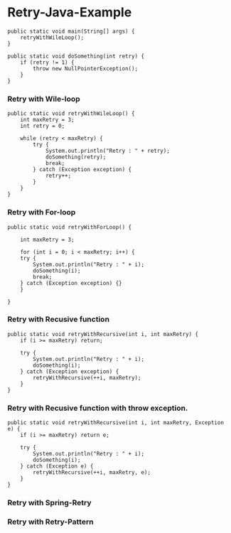 # Retry-Java-Example

    public static void main(String[] args) {
        retryWithWileLoop();
    }
	
    public static void doSomething(int retry) {
        if (retry != 1) {
            throw new NullPointerException();
        }
    }

### Retry with Wile-loop
	
    public static void retryWithWileLoop() {
        int maxRetry = 3;
        int retry = 0;

        while (retry < maxRetry) {
            try {
                System.out.println("Retry : " + retry);
                doSomething(retry);
                break;
            } catch (Exception exception) {
                retry++;
            }
        }
    }

### Retry with For-loop

	public static void retryWithForLoop() {

	    int maxRetry = 3;

	    for (int i = 0; i < maxRetry; i++) {
		try {
		    System.out.println("Retry : " + i);
		    doSomething(i);
		    break;
		} catch (Exception exception) {}
	    }

	}

### Retry with Recusive function

	public static void retryWithRecursive(int i, int maxRetry) {
	    if (i >= maxRetry) return;
		
	    try {
	    	System.out.println("Retry : " + i);
	    	doSomething(i);
	    } catch (Exception exception) {
	    	retryWithRecursive(++i, maxRetry);
	    }
	}

### Retry with Recusive function with throw exception.

	public static void retryWithRecursive(int i, int maxRetry, Exception e) {
	    if (i >= maxRetry) return e;
		
	    try {
	    	System.out.println("Retry : " + i);
	    	doSomething(i);
	    } catch (Exception e) {
	    	retryWithRecursive(++i, maxRetry, e);
	    }
	}

### Retry with Spring-Retry

### Retry with Retry-Pattern
